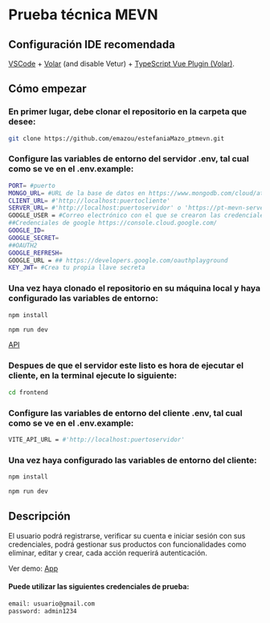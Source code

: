 # Prueba técnica MEVN

## Configuración IDE recomendada

[VSCode](https://code.visualstudio.com/) + [Volar](https://marketplace.visualstudio.com/items?itemName=Vue.volar) (and disable Vetur) + [TypeScript Vue Plugin (Volar)](https://marketplace.visualstudio.com/items?itemName=Vue.vscode-typescript-vue-plugin).

## Cómo empezar

### En primer lugar, debe clonar el repositorio en la carpeta que desee:

```sh
git clone https://github.com/emazou/estefaniaMazo_ptmevn.git
```

### Configure las variables de entorno del servidor .env, tal cual como se ve en el .env.example:

```sh
PORT= #puerto
MONGO_URL= #URL de la base de datos en https://www.mongodb.com/cloud/atlas
CLIENT_URL= #'http://localhost:puertocliente'
SERVER_URL= #'http://localhost:puertoservidor' o 'https://pt-mevn-server.herokuapp.com/'
GOOGLE_USER = #Correo electrónico con el que se crearon las credenciales de google
##Credenciales de google https://console.cloud.google.com/
GOOGLE_ID= 
GOOGLE_SECRET= 
##OAUTH2
GOOGLE_REFRESH= 
GOOGLE_URL = ## https://developers.google.com/oauthplayground
KEY_JWT= #Crea tu propia llave secreta
```

### Una vez haya clonado el repositorio en su máquina local y haya configurado las variables de entorno:

```sh
npm install
```

```sh
npm run dev
```
[API](https://pt-mevn-server.herokuapp.com/)
### Despues de que el servidor este listo es hora de ejecutar el cliente, en la terminal ejecute lo siguiente:

```sh
cd frontend
```
### Configure las variables de entorno del cliente .env, tal cual como se ve en el .env.example:

```sh
VITE_API_URL = #'http://localhost:puertoservidor'
```

### Una vez haya configurado las variables de entorno del cliente:

```sh
npm install
```

```sh
npm run dev
```

## Descripción

El usuario podrá registrarse, verificar su cuenta e iniciar sesión con sus credenciales, podrá gestionar sus productos con funcionalidades como eliminar, editar y crear, cada acción requerirá autenticación.

Ver demo: [App](https://estefania-mazo-ptmevn.vercel.app/)
#### Puede utilizar las siguientes credenciales de prueba:

```sh
email: usuario@gmail.com
password: admin1234
```



